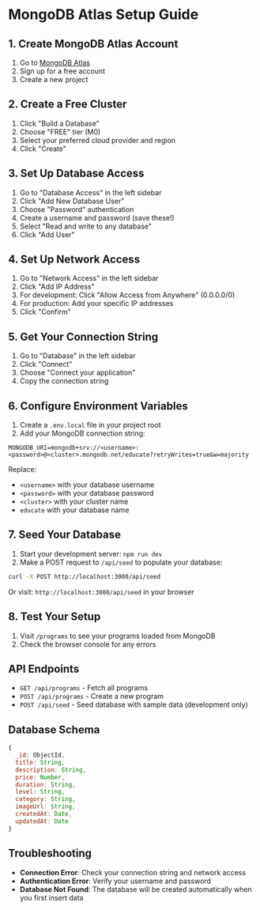 # MongoDB Atlas Setup Guide

## 1. Create MongoDB Atlas Account

1. Go to [MongoDB Atlas](https://www.mongodb.com/atlas)
2. Sign up for a free account
3. Create a new project

## 2. Create a Free Cluster

1. Click "Build a Database"
2. Choose "FREE" tier (M0)
3. Select your preferred cloud provider and region
4. Click "Create"

## 3. Set Up Database Access

1. Go to "Database Access" in the left sidebar
2. Click "Add New Database User"
3. Choose "Password" authentication
4. Create a username and password (save these!)
5. Select "Read and write to any database"
6. Click "Add User"

## 4. Set Up Network Access

1. Go to "Network Access" in the left sidebar
2. Click "Add IP Address"
3. For development: Click "Allow Access from Anywhere" (0.0.0.0/0)
4. For production: Add your specific IP addresses
5. Click "Confirm"

## 5. Get Your Connection String

1. Go to "Database" in the left sidebar
2. Click "Connect"
3. Choose "Connect your application"
4. Copy the connection string

## 6. Configure Environment Variables

1. Create a `.env.local` file in your project root
2. Add your MongoDB connection string:

```env
MONGODB_URI=mongodb+srv://<username>:<password>@<cluster>.mongodb.net/educate?retryWrites=true&w=majority
```

Replace:
- `<username>` with your database username
- `<password>` with your database password
- `<cluster>` with your cluster name
- `educate` with your database name

## 7. Seed Your Database

1. Start your development server: `npm run dev`
2. Make a POST request to `/api/seed` to populate your database:

```bash
curl -X POST http://localhost:3000/api/seed
```

Or visit: `http://localhost:3000/api/seed` in your browser

## 8. Test Your Setup

1. Visit `/programs` to see your programs loaded from MongoDB
2. Check the browser console for any errors

## API Endpoints

- `GET /api/programs` - Fetch all programs
- `POST /api/programs` - Create a new program
- `POST /api/seed` - Seed database with sample data (development only)

## Database Schema

```javascript
{
  _id: ObjectId,
  title: String,
  description: String,
  price: Number,
  duration: String,
  level: String,
  category: String,
  imageUrl: String,
  createdAt: Date,
  updatedAt: Date
}
```

## Troubleshooting

- **Connection Error**: Check your connection string and network access
- **Authentication Error**: Verify your username and password
- **Database Not Found**: The database will be created automatically when you first insert data
